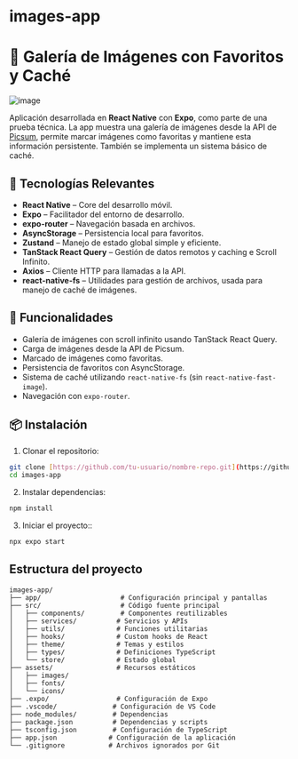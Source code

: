 # images-app
# 📸 Galería de Imágenes con Favoritos y Caché
![image](https://github.com/user-attachments/assets/396e5fd6-aa8e-4ade-86a5-c3594c5d11ad)


Aplicación desarrollada en **React Native** con **Expo**, como parte de una prueba técnica. La app muestra una galería de imágenes desde la API de [Picsum](https://picsum.photos/), permite marcar imágenes como favoritas y mantiene esta información persistente. También se implementa un sistema básico de caché.

## 🚀 Tecnologías Relevantes

- **React Native** – Core del desarrollo móvil.
- **Expo** – Facilitador del entorno de desarrollo.
- **expo-router** – Navegación basada en archivos.
- **AsyncStorage** – Persistencia local para favoritos.
- **Zustand** – Manejo de estado global simple y eficiente.
- **TanStack React Query** – Gestión de datos remotos y caching e Scroll Infinito.
- **Axios** – Cliente HTTP para llamadas a la API.
- **react-native-fs** – Utilidades para gestión de archivos, usada para manejo de caché de imágenes.

## 🧩 Funcionalidades

- Galería de imágenes con scroll infinito usando TanStack React Query.
- Carga de imágenes desde la API de Picsum.
- Marcado de imágenes como favoritas.
- Persistencia de favoritos con AsyncStorage.
- Sistema de caché utilizando `react-native-fs` (sin `react-native-fast-image`).
- Navegación con `expo-router`.

## 📦 Instalación

1. Clonar el repositorio:

```bash
git clone [https://github.com/tu-usuario/nombre-repo.git](https://github.com/ibanb04/images-app.git)
cd images-app
```
2. Instalar dependencias:
```bash
npm install
```

3. Iniciar el proyecto::
```bash
npx expo start
```


## Estructura del proyecto

```
images-app/
├── app/                    # Configuración principal y pantallas
├── src/                    # Código fuente principal
│   ├── components/         # Componentes reutilizables
│   ├── services/          # Servicios y APIs
│   ├── utils/             # Funciones utilitarias
│   ├── hooks/             # Custom hooks de React
│   ├── theme/             # Temas y estilos
│   ├── types/             # Definiciones TypeScript
│   └── store/             # Estado global
├── assets/                # Recursos estáticos
│   ├── images/
│   ├── fonts/
│   └── icons/
├── .expo/                 # Configuración de Expo
├── .vscode/              # Configuración de VS Code
├── node_modules/         # Dependencias
├── package.json          # Dependencias y scripts
├── tsconfig.json         # Configuración de TypeScript
├── app.json             # Configuración de la aplicación
└── .gitignore           # Archivos ignorados por Git
```
